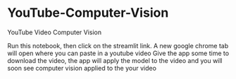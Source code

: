 # YouTube-Computer-Vision
YouTube Video Computer Vision

Run this notebook, then click on the streamlit link.
A new google chrome tab will open where you can paste in a youtube video
Give the app some time to download the video, the app will apply the model to the video and you will soon see computer vision applied to the your video
